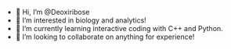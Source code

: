 - 👋 Hi, I’m @Deoxiribose
- 👀 I’m interested in biology and analytics!
- 🌱 I’m currently learning interactive coding with C++ and Python. 
- 💞️ I’m looking to collaborate on anything for experience!


<!---
Deoxiribose/Deoxiribose is a ✨ special ✨ repository because its `README.md` (this file) appears on your GitHub profile.
You can click the Preview link to take a look at your changes.
--->
